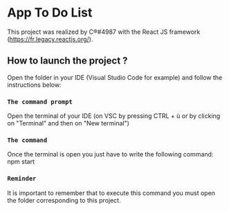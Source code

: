 # App To Do List

This project was realized by C®#4987 with the React JS framework (https://fr.legacy.reactjs.org/).

## How to launch the project ?

Open the folder in your IDE (Visual Studio Code for example) and follow the instructions below:

### `The command prompt`

Open the terminal of your IDE (on VSC by pressing CTRL + ù or by clicking on "Terminal" and then on "New terminal")

### `The command`

Once the terminal is open you just have to write the following command: npm start

### `Reminder`

It is important to remember that to execute this command you must open the folder corresponding to this project.
